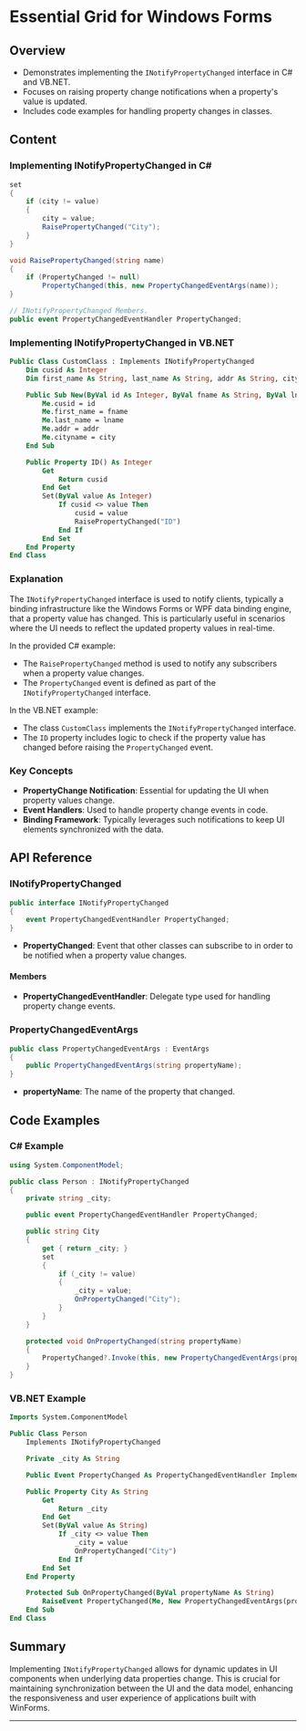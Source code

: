 <!--
source: image
domain: syncfusion-sdk
task: pdf-ocr-to-markdown
language: en (keep original; do not translate)
source_filename: page_693.jpeg
document_name: grid
page_number: 693
page_id: grid#page_693
product: Syncfusion Winforms
version: 11.4.0.26
timestamp: 2025-08-09T06:33:02Z
fidelity: lossless
-->

# Essential Grid for Windows Forms

## Overview
- Demonstrates implementing the `INotifyPropertyChanged` interface in C# and VB.NET.
- Focuses on raising property change notifications when a property's value is updated.
- Includes code examples for handling property changes in classes.

## Content

### Implementing INotifyPropertyChanged in C#

```csharp
set
{
    if (city != value)
    {
        city = value;
        RaisePropertyChanged("City");
    }
}

void RaisePropertyChanged(string name)
{
    if (PropertyChanged != null)
        PropertyChanged(this, new PropertyChangedEventArgs(name));
}

// INotifyPropertyChanged Members.
public event PropertyChangedEventHandler PropertyChanged;
```

### Implementing INotifyPropertyChanged in VB.NET

```vb
Public Class CustomClass : Implements INotifyPropertyChanged
    Dim cusid As Integer
    Dim first_name As String, last_name As String, addr As String, cityname As String

    Public Sub New(ByVal id As Integer, ByVal fname As String, ByVal lname As String, ByVal addr As String, ByVal city As String)
        Me.cusid = id
        Me.first_name = fname
        Me.last_name = lname
        Me.addr = addr
        Me.cityname = city
    End Sub

    Public Property ID() As Integer
        Get
            Return cusid
        End Get
        Set(ByVal value As Integer)
            If cusid <> value Then
                cusid = value
                RaisePropertyChanged("ID")
            End If
        End Set
    End Property
End Class
```

### Explanation

The `INotifyPropertyChanged` interface is used to notify clients, typically a binding infrastructure like the Windows Forms or WPF data binding engine, that a property value has changed. This is particularly useful in scenarios where the UI needs to reflect the updated property values in real-time.

In the provided C# example:
- The `RaisePropertyChanged` method is used to notify any subscribers when a property value changes.
- The `PropertyChanged` event is defined as part of the `INotifyPropertyChanged` interface.

In the VB.NET example:
- The class `CustomClass` implements the `INotifyPropertyChanged` interface.
- The `ID` property includes logic to check if the property value has changed before raising the `PropertyChanged` event.

### Key Concepts
- **PropertyChange Notification**: Essential for updating the UI when property values change.
- **Event Handlers**: Used to handle property change events in code.
- **Binding Framework**: Typically leverages such notifications to keep UI elements synchronized with the data.

## API Reference

### INotifyPropertyChanged

```csharp
public interface INotifyPropertyChanged
{
    event PropertyChangedEventHandler PropertyChanged;
}
```

- **PropertyChanged**: Event that other classes can subscribe to in order to be notified when a property value changes.

#### Members

- **PropertyChangedEventHandler**: Delegate type used for handling property change events.

### PropertyChangedEventArgs

```csharp
public class PropertyChangedEventArgs : EventArgs
{
    public PropertyChangedEventArgs(string propertyName);
}
```

- **propertyName**: The name of the property that changed.

## Code Examples

### C# Example

```csharp
using System.ComponentModel;

public class Person : INotifyPropertyChanged
{
    private string _city;

    public event PropertyChangedEventHandler PropertyChanged;

    public string City
    {
        get { return _city; }
        set
        {
            if (_city != value)
            {
                _city = value;
                OnPropertyChanged("City");
            }
        }
    }

    protected void OnPropertyChanged(string propertyName)
    {
        PropertyChanged?.Invoke(this, new PropertyChangedEventArgs(propertyName));
    }
}
```

### VB.NET Example

```vb
Imports System.ComponentModel

Public Class Person
    Implements INotifyPropertyChanged

    Private _city As String

    Public Event PropertyChanged As PropertyChangedEventHandler Implements INotifyPropertyChanged.PropertyChanged

    Public Property City As String
        Get
            Return _city
        End Get
        Set(ByVal value As String)
            If _city <> value Then
                _city = value
                OnPropertyChanged("City")
            End If
        End Set
    End Property

    Protected Sub OnPropertyChanged(ByVal propertyName As String)
        RaiseEvent PropertyChanged(Me, New PropertyChangedEventArgs(propertyName))
    End Sub
End Class
```

## Summary

Implementing `INotifyPropertyChanged` allows for dynamic updates in UI components when underlying data properties change. This is crucial for maintaining synchronization between the UI and the data model, enhancing the responsiveness and user experience of applications built with WinForms.

---

<!-- tags: [Syncfusion Winforms, INotifyPropertyChanged, Property Binding, Property Change Notification, C#, VB.NET] keywords: [INotifyPropertyChanged, PropertyChangedEventArgs, Property Binding, Property Change Notification, Windows Forms, Data Binding] -->